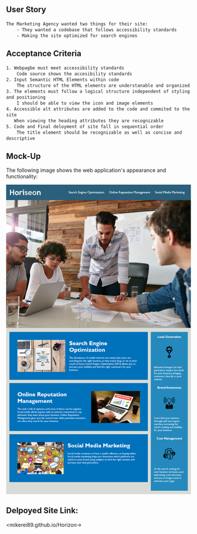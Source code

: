 

## User Story

```
The Marketing Agency wanted two things for their site:
    - They wanted a codebase that follows accessibility standards
    - Making the site optimized for search engines
```

## Acceptance Criteria

```
1. Webpagbe must meet accessibility standards
    Code source shows the accesibility standards 
2. Input Semantic HTML Elements within code
    The structure of the HTML elements are understanable and organized
3. The elements must follow a logical structure independent of styling and positioning
    I should be able to view the icon and image elements
4. Accessible alt attributes are added to the code and commited to the site
   When viewing the heading attributes they are recognizable 
5. Code and Final deloyment of site fall in sequential order
    The title element should be recognizable as well as concise and descriptive

```

## Mock-Up

The following image shows the web application's appearance and functionality:

![Alt text](assets/01-html-css-git-homework-demo.png)

## Delpoyed Site Link:

<mikerei89.github.io/Horizon->